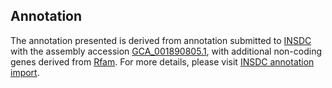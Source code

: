 

Annotation
----------

The annotation presented is derived from annotation submitted to
[INSDC](http://www.insdc.org) with the assembly accession
[GCA\_001890805.1](http://www.ebi.ac.uk/ena/data/view/GCA_001890805.1),
with additional non-coding genes derived from
[Rfam](http://rfam.xfam.org/). For more details, please visit [INSDC
annotation
import](http://ensemblgenomes.org/info/data/insdc_annotation).
